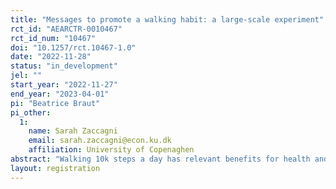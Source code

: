 ```yaml
---
title: "Messages to promote a walking habit: a large-scale experiment"
rct_id: "AEARCTR-0010467"
rct_id_num: "10467"
doi: "10.1257/rct.10467-1.0"
date: "2022-11-28"
status: "in_development"
jel: ""
start_year: "2022-11-27"
end_year: "2023-04-01"
pi: "Beatrice Braut"
pi_other:
  1:
    name: Sarah Zaccagni
    email: sarah.zaccagni@econ.ku.dk
    affiliation: University of Copenaghen
abstract: "Walking 10k steps a day has relevant benefits for health and is feasible for the vast majority of people. Moreover, walking is the most sustainable way to move. The project aims to test the effectiveness of specific messages on the steps subjects walk. These messages are built based on behavioral features which can be useful in increasing the number of steps made: sunk cost as a self-management device, social comparison, and inter-temporal comparison. We want to test if these messages can be superior to standard reminders in the short and long run. Subjects will be randomized to receive a standard reminder or messages that use behavioral tools. We will also collect data about subjects who do not receive any reminders. Duration of the exposition to the message will vary from 1 to 3 weeks to test time effects. Data will be collected using an app and the experiment aims to involve 20000 users."
layout: registration
---
```


